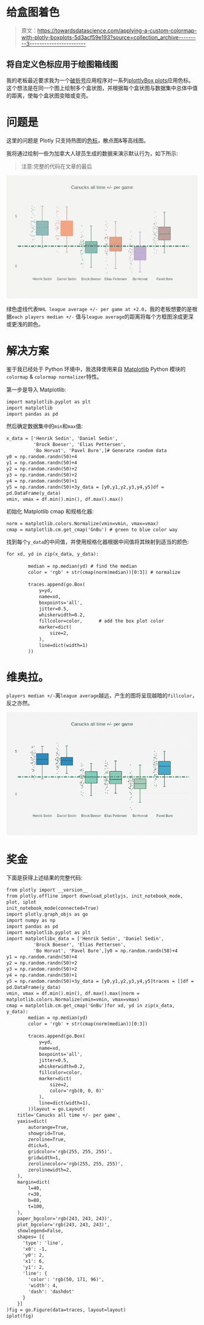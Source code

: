 # 给盒图着色

> 原文：<https://towardsdatascience.com/applying-a-custom-colormap-with-plotly-boxplots-5d3acf59e193?source=collection_archive---------3----------------------->

## 将自定义色标应用于绘图箱线图

我的老板最近要求我为一个[破折号](https://plot.ly/products/dash/)应用程序对一系列[plottly](https://plot.ly/)[Box plots](https://plot.ly/python/box-plots/)应用色标。这个想法是在同一个图上绘制多个盒状图，并根据每个盒状图与数据集中总体中值的距离，使每个盒状图变暗或变亮。

# 问题是

这里的问题是 Plotly 只支持热图的[色标](https://plot.ly/python/colorscales/)，散点图&等高线图。

我将通过绘制一些为加拿大人球员生成的数据来演示默认行为，如下所示:

> 注意:完整的代码在文章的最后

![](img/425196bdfd5f08bdd90b7a0e4f06f10e.png)

绿色虚线代表`NHL league average +/- per game at +2.0`，我的老板想要的是根据`each players median +/-` 值与`league average`的距离将每个方框图涂成更深或更浅的颜色。

# 解决方案

鉴于我已经处于 Python 环境中，我选择使用来自 [Matplotlib](https://matplotlib.org/) Python 模块的`colormap` & `colormap normalizer`特性。

第一步是导入 Matplotlib:

```
import matplotlib.pyplot as plt
import matplotlib
import pandas as pd
```

然后确定数据集中的`min`和`max`值:

```
x_data = ['Henrik Sedin', 'Daniel Sedin',
          'Brock Boeser', 'Elias Pettersen',
          'Bo Horvat', 'Pavel Bure',]# Generate random data
y0 = np.random.randn(50)+4
y1 = np.random.randn(50)+4
y2 = np.random.randn(50)+2
y3 = np.random.randn(50)+2
y4 = np.random.randn(50)+1
y5 = np.random.randn(50)+3y_data = [y0,y1,y2,y3,y4,y5]df = pd.DataFrame(y_data)
vmin, vmax = df.min().min(), df.max().max()
```

初始化 Matplotlib cmap 和规格化器:

```
norm = matplotlib.colors.Normalize(vmin=vmin, vmax=vmax)
cmap = matplotlib.cm.get_cmap('GnBu') # green to blue color way
```

找到每个`y_data`的中间值，并使用规格化器根据中间值将其映射到适当的颜色:

```
for xd, yd in zip(x_data, y_data):

        median = np.median(yd) # find the median
        color = 'rgb' + str(cmap(norm(median))[0:3]) # normalize

        traces.append(go.Box(
            y=yd,
            name=xd,
            boxpoints='all',
            jitter=0.5,
            whiskerwidth=0.2,
            fillcolor=color,      # add the box plot color
            marker=dict(
                size=2,
            ),
            line=dict(width=1)
        ))
```

# 维奥拉。

`players median +/-`离`league average`越远，产生的图将呈现越暗的`fillcolor`，反之亦然。

![](img/55bb3c0411835505907b4967756ea094.png)

# 奖金

下面是获得上述结果的完整代码:

```
from plotly import __version__
from plotly.offline import download_plotlyjs, init_notebook_mode, plot, iplot
init_notebook_mode(connected=True)
import plotly.graph_objs as go
import numpy as np
import pandas as pd
import matplotlib.pyplot as plt
import matplotlibx_data = ['Henrik Sedin', 'Daniel Sedin',
          'Brock Boeser', 'Elias Pettersen',
          'Bo Horvat', 'Pavel Bure',]y0 = np.random.randn(50)+4
y1 = np.random.randn(50)+4
y2 = np.random.randn(50)+2
y3 = np.random.randn(50)+2
y4 = np.random.randn(50)+1
y5 = np.random.randn(50)+3y_data = [y0,y1,y2,y3,y4,y5]traces = []df = pd.DataFrame(y_data)
vmin, vmax = df.min().min(), df.max().max()norm = matplotlib.colors.Normalize(vmin=vmin, vmax=vmax)
cmap = matplotlib.cm.get_cmap('GnBu')for xd, yd in zip(x_data, y_data):
        median = np.median(yd)
        color = 'rgb' + str(cmap(norm(median))[0:3])

        traces.append(go.Box(
            y=yd,
            name=xd,
            boxpoints='all',
            jitter=0.5,
            whiskerwidth=0.2,
            fillcolor=color,
            marker=dict(
                size=2,
                color='rgb(0, 0, 0)'
            ),
            line=dict(width=1),
        ))layout = go.Layout(
    title='Canucks all time +/- per game',
    yaxis=dict(
        autorange=True,
        showgrid=True,
        zeroline=True,
        dtick=5,
        gridcolor='rgb(255, 255, 255)',
        gridwidth=1,
        zerolinecolor='rgb(255, 255, 255)',
        zerolinewidth=2,
    ),
    margin=dict(
        l=40,
        r=30,
        b=80,
        t=100,
    ),
    paper_bgcolor='rgb(243, 243, 243)',
    plot_bgcolor='rgb(243, 243, 243)',
    showlegend=False,
    shapes= [{
      'type': 'line',
      'x0': -1,
      'y0': 2,
      'x1': 6,
      'y1': 2,
      'line': {
        'color': 'rgb(50, 171, 96)',
        'width': 4,
        'dash': 'dashdot'
      }
    }]
)fig = go.Figure(data=traces, layout=layout)
iplot(fig)
```